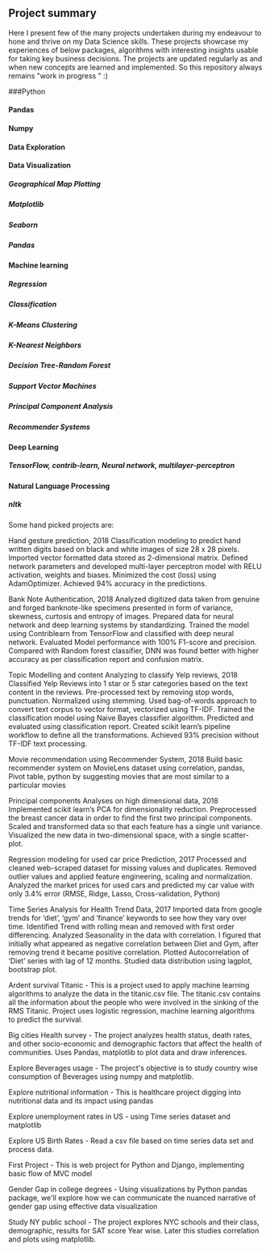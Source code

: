 ## Project summary

Here I present few of the many projects undertaken during my endeavour to hone and thrive on my Data Science skills. These projects showcase my experiences of below packages, algorithms with interesting insights usable for taking key business decisions. The projects are updated regularly as and when new concepts are learned and implemented. So this repository always remains "work in progress " :)

###Python
#### Pandas
#### Numpy
#### Data Exploration
#### Data Visualization
##### Geographical Map Plotting
##### Matplotlib
##### Seaborn
##### Pandas
#### Machine learning
##### Regression
##### Classification
##### K-Means Clustering
##### K-Nearest Neighbors
##### Decision Tree-Random Forest
##### Support Vector Machines
##### Principal Component Analysis
##### Recommender Systems
#### Deep Learning
##### TensorFlow, contrib-learn, Neural network, multilayer-perceptron
#### Natural Language Processing
##### nltk

Some hand picked projects are:

Hand gesture prediction, 2018
Classification modeling to predict hand written digits based on black and white images of size 28 x 28 pixels. Imported vector formatted data stored as 2-dimensional matrix. Defined network parameters and developed multi-layer perceptron model with RELU activation, weights and biases. Minimized the cost (loss) using AdamOptimizer. Achieved 94% accuracy in the predictions. 

Bank Note Authentication, 2018 
Analyzed digitized data taken from genuine and forged banknote-like specimens presented in form of variance, skewness, curtosis and entropy of images. Prepared data for neural network and deep learning systems by standardizing. Trained the model using Contriblearn from TensorFlow and classified with deep neural network. Evaluated Model performance with 100% F1-score and precision. Compared with Random forest classifier, DNN was found better with higher accuracy as per classification report and confusion matrix. 

Topic Modelling and content Analyzing to classify Yelp reviews, 2018 
Classified Yelp Reviews into 1 star or 5 star categories based on the text content in the reviews. Pre-processed text by removing stop words, punctuation. Normalized using stemming. Used bag-of-words approach to convert text corpus to vector format, vectorized using TF-IDF. Trained the classification model using Naive Bayes classifier algorithm. Predicted and evaluated using classification report. Created scikit learn’s pipeline workflow to define all the transformations. Achieved 93% precision without TF-IDF text processing.  

Movie recommendation using Recommender System, 2018
Build basic recommender system on MovieLens dataset using correlation, pandas, Pivot table, python by suggesting movies that are most similar to a particular movies

Principal components Analyses on high dimensional data, 2018
Implemented scikit learn’s PCA for dimensionality reduction. Preprocessed the breast cancer data in order to find the first two principal components. Scaled and transformed data so that each feature has a single unit variance. Visualized the new data in two-dimensional space, with a single scatter-plot.

Regression modeling for used car price Prediction, 2017
Processed and cleaned web-scraped dataset for missing values and duplicates. Removed outlier values and applied feature engineering, scaling and normalization. Analyzed the market prices for used cars and predicted my car value with only 3.4% error (RMSE, Ridge, Lasso, Cross-validation, Python)

Time Series Analysis for Health Trend Data, 2017
Imported data from google trends for ‘diet’, ‘gym’ and ‘finance’ keywords to see how they vary over time. Identified Trend with rolling mean and removed with first order differencing. Analyzed Seasonality in the data with correlation. I figured that initially what appeared as negative correlation between Diet and Gym, after removing trend it became positive correlation. Plotted Autocorrelation of ‘Diet’ series with lag of 12 months. Studied data distribution using lagplot, bootstrap plot.

Ardent survival Titanic - This is a project used to apply machine learning algorithms to analyze the data in the titanic.csv file. The titanic.csv contains all the information about the people who were involved in the sinking of the RMS Titanic. Project uses logistic regression, machine learning algorithms to predict the survival.

Big cities Health survey - The project analyzes health status, death rates, and other socio-economic and demographic factors that affect the health of communities. Uses Pandas, matplotlib to plot data and draw inferences.

Explore Beverages usage - The project's objective is to study country wise consumption of Beverages using numpy and matplotlib.

Explore nutritional information - This is healthcare project digging into nutritional data and its impact using pandas

Explore unemployment rates in US - using Time series dataset and matplotlib

Explore US Birth Rates - Read a csv file based on time series data set and process data.

First Project - This is web project for Python and Django, implementing basic flow of MVC model

Gender Gap in college degrees - Using visualizations by Python pandas package, we'll explore how we can communicate the nuanced narrative of gender gap using effective data visualization

Study NY public school - The project explores NYC schools and their class, demographic, results for SAT score Year wise. Later this studies correlation and plots using matplotlib.


